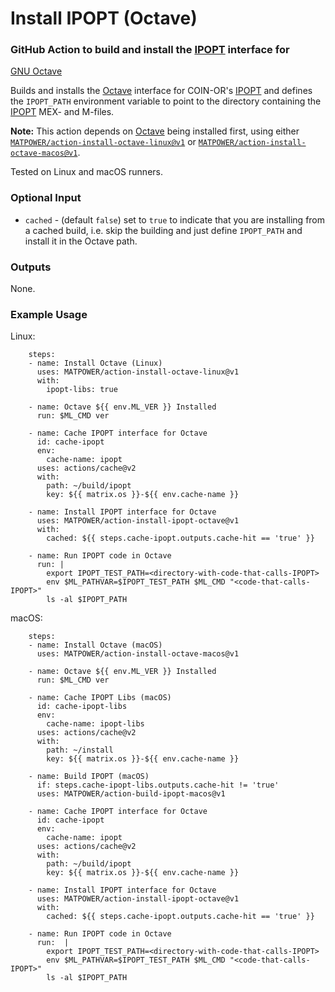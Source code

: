 Install IPOPT (Octave)
======================

### GitHub Action to build and install the [IPOPT][1] interface for
[GNU Octave][2]

Builds and installs the [Octave][2] interface for COIN-OR's [IPOPT][1] and
defines the `IPOPT_PATH` environment variable to point to the directory
containing the [IPOPT][1] MEX- and M-files.

__Note:__ This action depends on [Octave][2] being installed first, using either
[`MATPOWER/action-install-octave-linux@v1`][3] or
[`MATPOWER/action-install-octave-macos@v1`][4].

Tested on Linux and macOS runners.

### Optional Input

- `cached` - (default `false`) set to `true` to indicate that you are
  installing from a cached build, i.e. skip the building and just define
  `IPOPT_PATH` and install it in the Octave path.

### Outputs

None.

### Example Usage

Linux:
```
    steps:
    - name: Install Octave (Linux)
      uses: MATPOWER/action-install-octave-linux@v1
      with:
        ipopt-libs: true

    - name: Octave ${{ env.ML_VER }} Installed
      run: $ML_CMD ver

    - name: Cache IPOPT interface for Octave
      id: cache-ipopt
      env:
        cache-name: ipopt
      uses: actions/cache@v2
      with:
        path: ~/build/ipopt
        key: ${{ matrix.os }}-${{ env.cache-name }}

    - name: Install IPOPT interface for Octave
      uses: MATPOWER/action-install-ipopt-octave@v1
      with:
        cached: ${{ steps.cache-ipopt.outputs.cache-hit == 'true' }}

    - name: Run IPOPT code in Octave
      run: |
        export IPOPT_TEST_PATH=<directory-with-code-that-calls-IPOPT>
        env $ML_PATHVAR=$IPOPT_TEST_PATH $ML_CMD "<code-that-calls-IPOPT>"
        ls -al $IPOPT_PATH
```

macOS:
```
    steps:
    - name: Install Octave (macOS)
      uses: MATPOWER/action-install-octave-macos@v1

    - name: Octave ${{ env.ML_VER }} Installed
      run: $ML_CMD ver
    
    - name: Cache IPOPT Libs (macOS)
      id: cache-ipopt-libs
      env:
        cache-name: ipopt-libs
      uses: actions/cache@v2
      with:
        path: ~/install
        key: ${{ matrix.os }}-${{ env.cache-name }}

    - name: Build IPOPT (macOS)
      if: steps.cache-ipopt-libs.outputs.cache-hit != 'true'
      uses: MATPOWER/action-build-ipopt-macos@v1

    - name: Cache IPOPT interface for Octave
      id: cache-ipopt
      env:
        cache-name: ipopt
      uses: actions/cache@v2
      with:
        path: ~/build/ipopt
        key: ${{ matrix.os }}-${{ env.cache-name }}

    - name: Install IPOPT interface for Octave
      uses: MATPOWER/action-install-ipopt-octave@v1
      with:
        cached: ${{ steps.cache-ipopt.outputs.cache-hit == 'true' }}

    - name: Run IPOPT code in Octave
      run:  |
        export IPOPT_TEST_PATH=<directory-with-code-that-calls-IPOPT>
        env $ML_PATHVAR=$IPOPT_TEST_PATH $ML_CMD "<code-that-calls-IPOPT>"
        ls -al $IPOPT_PATH
```

[1]: https://github.com/coin-or/Ipopt
[2]: https://octave.org
[3]: https://github.com/MATPOWER/action-install-octave-linux
[4]: https://github.com/MATPOWER/action-install-octave-macos
